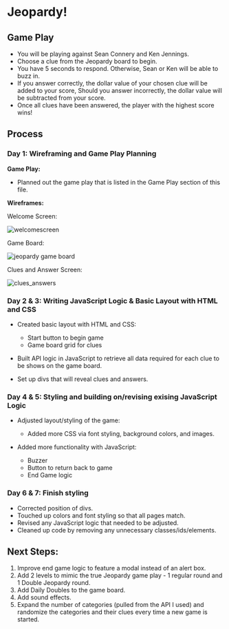 # Jeopardy!

## Game Play

* You will be playing against Sean Connery and Ken Jennings.
* Choose a clue from the Jeopardy board to begin.
* You have 5 seconds to respond. Otherwise, Sean or Ken will be able to buzz in.
* If you answer correctly, the dollar value of your chosen clue will be added to your score, Should you answer incorrectly, the dollar value will be subtracted from your score.
* Once all clues have been answered, the player with the highest score wins!

## Process

### Day 1: Wireframing and Game Play Planning 

**Game Play:**

* Planned out the game play that is listed in the Game Play section of this file.

**Wireframes:**

Welcome Screen:


![welcomescreen](https://user-images.githubusercontent.com/26214106/30557768-30b35a14-9c64-11e7-992d-f08e3d98fadf.png)

Game Board:


![jeopardy game board](https://user-images.githubusercontent.com/26214106/30557817-576529d0-9c64-11e7-9945-800f28cb70c4.png)

Clues and Answer Screen:


![clues_answers](https://user-images.githubusercontent.com/26214106/30557835-641190c4-9c64-11e7-9a67-1e1dd625a47b.png)


### Day 2 & 3: Writing JavaScript Logic & Basic Layout with HTML and CSS

* Created basic layout with HTML and CSS:
  * Start button to begin game
  * Game board grid for clues

* Built API logic in JavaScript to retrieve all data required for each clue to be shows on the game board.

* Set up divs that will reveal clues and answers.


### Day 4 & 5: Styling and building on/revising exising JavaScript Logic 

* Adjusted layout/styling of the game:
  * Added more CSS via font styling, background colors, and images.

* Added more functionality with JavaScript:
  * Buzzer
  * Button to return back to game
  * End Game logic 

### Day 6 & 7: Finish styling 

* Corrected position of divs.
* Touched up colors and font styling so that all pages match.
* Revised any JavaScript logic that needed to be adjusted.
* Cleaned up code by removing any unnecessary classes/ids/elements.

## Next Steps:

1. Improve end game logic to feature a modal instead of an alert box.
2. Add 2 levels to mimic the true Jeopardy game play - 1 regular round and 1 Double Jeopardy round.
3. Add Daily Doubles to the game board.
4. Add sound effects.
5. Expand the number of categories (pulled from the API I used) and randomize the categories and their clues every time a new game is started.
